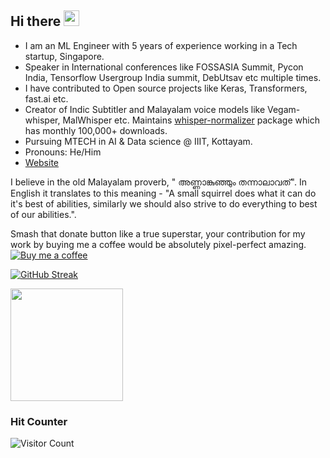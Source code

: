 ## Hi there <a href="https://www.kurianbenoy.com/"><img src="https://media.giphy.com/media/hvRJCLFzcasrR4ia7z/giphy.gif" width="25px"></a>

- I am an ML Engineer with 5 years of experience working in a Tech startup, Singapore.
- Speaker in International conferences like FOSSASIA Summit, Pycon India, Tensorflow Usergroup India summit, DebUtsav etc multiple times.
- I have contributed to Open source projects like Keras, Transformers, fast.ai etc.
- Creator of Indic Subtitler and Malayalam voice models like Vegam-whisper, MalWhisper etc. Maintains [whisper-normalizer](https://github.com/kurianbenoy/whisper_normalizer) package which has monthly 100,000+ downloads.
- Pursuing MTECH in AI & Data science @ IIIT, Kottayam.
- Pronouns: He/Him
- [Website](https://kurianbenoy.com/)

I believe in the old Malayalam proverb, " അണ്ണാങ്കുഞ്ഞും തന്നാലാവത്". In English it translates to this meaning - "A small squirrel does what it can do it's best of abilities, similarly we should also strive to do everything to best of our abilities.".

Smash that donate button like a true superstar, your contribution for my work by buying me a coffee would be absolutely pixel-perfect amazing. [![Buy me a coffee](https://img.shields.io/badge/Buy%20me%20a%20coffee-Donate-green.svg)](https://www.buymeacoffee.com/kurianbkk8)

[![GitHub Streak](https://streak-stats.demolab.com?user=kurianbenoy&exclude_days=Sun%2CSat)](https://git.io/streak-stats)

<img height="180em" src="https://github-readme-stats-eight-theta.vercel.app/api?username=kurianbenoy&show_icons=true&include_all_commits=true&count_private=true"/>

### Hit Counter

![Visitor Count](https://profile-counter.glitch.me/kurianbenoy/count.svg)

<!--

[![GitHub Streak](https://streak-stats.demolab.com?user=kurianbenoy)](https://git.io/streak-stats)



**kurianbenoy/kurianbenoy** is a ✨ _special_ ✨ repository because its `README.md` (this file) appears on your GitHub profile.

Here are some ideas to get you started:

- 🔭 I’m currently working on ...
- 🌱 I’m currently learning ...
- 👯 I’m looking to collaborate on ...
- 🤔 I’m looking for help with ...
- 💬 Ask me about ...
- 📫 How to reach me: ...
- 😄 Pronouns: ...
- ⚡ Fun fact: ...
-->
